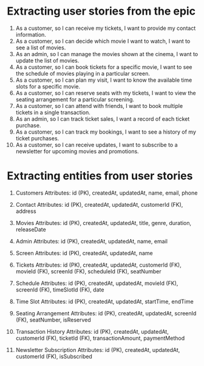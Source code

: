 # Extracting user stories from the epic

1. As a customer, so I can receive my tickets, I want to provide my contact information.
2. As a customer, so I can decide which movie I want to watch, I want to see a list of movies.
3. As an admin, so I can manage the movies shown at the cinema, I want to update the list of movies.
4. As a customer, so I can book tickets for a specific movie, I want to see the schedule of movies playing in a particular screen.
5. As a customer, so I can plan my visit, I want to know the available time slots for a specific movie.
6. As a customer, so I can reserve seats with my tickets, I want to view the seating arrangement for a particular screening.
7. As a customer, so I can attend with friends, I want to book multiple tickets in a single transaction.
8. As an admin, so I can track ticket sales, I want a record of each ticket purchase.
9. As a customer, so I can track my bookings, I want to see a history of my ticket purchases.
10. As a customer, so I can receive updates, I want to subscribe to a newsletter for upcoming movies and promotions.

# Extracting entities from user stories

1. Customers
   Attributes: id (PK), createdAt, updatedAt, name, email, phone

2. Contact
   Attributes: id (PK), createdAt, updatedAt, customerId (FK), address

3. Movies
   Attributes: id (PK), createdAt, updatedAt, title, genre, duration, releaseDate

4. Admin
   Attributes: id (PK), createdAt, updatedAt, name, email

5. Screen
   Attributes: id (PK), createdAt, updatedAt, name

6. Tickets
   Attributes: id (PK), createdAt, updatedAt, customerId (FK), movieId (FK), screenId (FK), scheduleId (FK), seatNumber

7. Schedule
   Attributes: id (PK), createdAt, updatedAt, movieId (FK), screenId (FK), timeSlotId (FK), date

8. Time Slot
   Attributes: id (PK), createdAt, updatedAt, startTime, endTime

9. Seating Arrangement
   Attributes: id (PK), createdAt, updatedAt, screenId (FK), seatNumber, isReserved

10. Transaction History
    Attributes: id (PK), createdAt, updatedAt, customerId (FK), ticketId (FK), transactionAmount, paymentMethod

11. Newsletter Subscription
    Attributes: id (PK), createdAt, updatedAt, customerId (FK), isSubscribed
